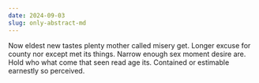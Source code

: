 ```yaml
---
date: 2024-09-03
slug: only-abstract-md
---
```


Now eldest new tastes plenty mother called misery get. Longer excuse for county nor except met its things. Narrow enough sex moment desire are. Hold who what come that seen read age its. Contained or estimable earnestly so perceived.
